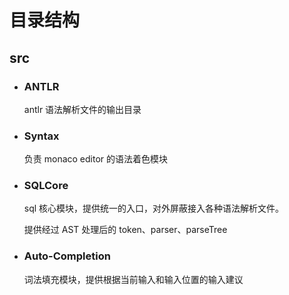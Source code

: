 # 目录结构

## src

- ### ANTLR

  antlr 语法解析文件的输出目录

- ### Syntax

  负责 monaco editor 的语法着色模块
  
- ### SQLCore

  sql 核心模块，提供统一的入口，对外屏蔽接入各种语法解析文件。
  
  提供经过 AST 处理后的 token、parser、parseTree
  
- ### Auto-Completion

  词法填充模块，提供根据当前输入和输入位置的输入建议